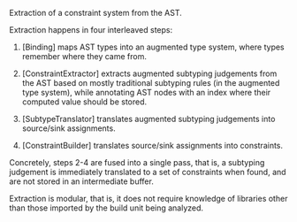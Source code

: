 Extraction of a constraint system from the AST.

Extraction happens in four interleaved steps:

 1. [Binding] maps AST types into an augmented type system, where types
    remember where they came from.

 2. [ConstraintExtractor] extracts augmented subtyping judgements from the AST
    based on mostly traditional subtyping rules (in the augmented type system),
    while annotating AST nodes with an index where their computed value
    should be stored.

 3. [SubtypeTranslator] translates augmented subtyping judgements into
    source/sink assignments.

 4. [ConstraintBuilder] translates source/sink assignments into constraints.

Concretely, steps 2-4 are fused into a single pass, that is, a subtyping
judgement is immediately translated to a set of constraints when found,
and are not stored in an intermediate buffer.

Extraction is modular, that is, it does not require knowledge of libraries
other than those imported by the build unit being analyzed.
